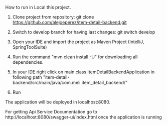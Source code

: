 How to run in Local this project.

1. Clone project from repository: git clone https://github.com/alejoeperez/item-detail-backend.git

2. Switch to develop branch for having last changes: git switch develop
3. Open your IDE and import the project as Maven Project (IntelliJ, SpringToolSuite)
4. Run the command "mvn clean install -U" for downloading all dependencies.
5. In your IDE right click on main class ItemDetailBackendApplication in following path "item-detail-backend/src/main/java/com.meli.item_detail_backend/"
6. Run

The application will be deployed in localhost:8080.

For getting Api Service Documentation go to
http://localhost:8080/swagger-ui/index.html once the application is running